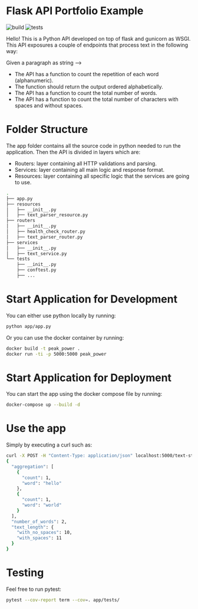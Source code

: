 # Flask API Portfolio Example

![build](https://github.com/haroldov/peak_power/actions/workflows/python-app.yml/badge.svg)
![tests](https://github.com/Haroldov/peak_power/blob/master/coverage.svg)

Hello! This is a Python API developed on top of flask and gunicorn as WSGI. This API exposures a couple of endpoints that process text in the following way:

Given a paragraph as string -->
* The API has a function to count the repetition of each word (alphanumeric).
* The function should return the output ordered alphabetically.
* The API has a function to count the total number of words.
* The API has a function to count the total number of characters with spaces and without spaces.

# Folder Structure

The app folder contains all the source code in python needed to run the application.
Then the API is divided in layers which are:

* Routers: layer containing all HTTP validations and parsing.
* Services: layer containing all main logic and response format.
* Resources: layer containing all specific logic that the services are going to use.

```sh
.
├── app.py
├── resources
│   ├── __init__.py
│   ├── text_parser_resource.py
├── routers
│   ├── __init__.py
│   ├── health_check_router.py
│   ├── text_parser_router.py
├── services
│   ├── __init__.py
│   ├── text_service.py
└── tests
    ├── __init__.py
    ├── conftest.py
    ├── ...
```

# Start Application for Development

You can either use python locally by running:

```sh
python app/app.py
```

Or you can use the docker container by running:

```sh
docker build -t peak_power .
docker run -ti -p 5000:5000 peak_power
```

# Start Application for Deployment

You can start the app using the docker compose file by running:

```sh
docker-compose up --build -d
```

# Use the app

Simply by executing a curl such as:

```sh
curl -X POST -H "Content-Type: application/json" localhost:5000/text-statistic -d'{"text": "hello world"}'
{
  "aggregation": [
    {
      "count": 1,
      "word": "hello"
    },
    {
      "count": 1,
      "word": "world"
    }
  ],
  "number_of_words": 2,
  "text_length": {
    "with_no_spaces": 10,
    "with_spaces": 11
  }
}
```

# Testing

Feel free to run pytest:

```sh
pytest --cov-report term --cov=. app/tests/
```

